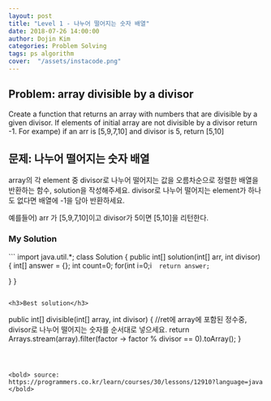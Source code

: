 ```yaml
---
layout: post
title: "Level 1 - 나누어 떨어지는 숫자 배열"
date: 2018-07-26 14:00:00
author: Dojin Kim
categories: Problem Solving
tags: ps algorithm
cover:  "/assets/instacode.png"
---
```


<h2>Problem: array divisible by a divisor</h2>

Create a function that returns an array with numbers that are divisible by a given divisor. If elements of initial array are not divisible by a divisor return -1.
For exampe) if an arr is [5,9,7,10] and divisor is 5, return [5,10]


<h2>문제: 나누어 떨어지는 숫자 배열</h2>

array의 각 element 중 divisor로 나누어 떨어지는 값을 오름차순으로 정렬한 배열을 반환하는 함수, solution을 작성해주세요. divisor로 나누어 떨어지는 element가 하나도 없다면 배열에 -1을 담아 반환하세요.

예를들어) arr 가 [5,9,7,10]이고 divisor가 5이면 [5,10]을 리턴한다.



<h3>My Solution</h3>
```
import java.util.*;
class Solution {
  public int[] solution(int[] arr, int divisor) {
      int[] answer = {};
      int count=0;
      for(int i=0;i<arr.length;i++){
          if(arr[i]%divisor==0)
              count++;
      }
      if(count==0){
        answer=new int[1];
        answer[0]=-1;
      }else{
        answer=new int[count];
        count=0;
        for(int i=0;i<arr.length;i++){
          if(arr[i]%divisor==0){
              answer[count++]=arr[i];
          }
        }
      }
     Arrays.sort(answer);

      return answer;
  }
}
```

<h3>Best solution</h3>
```
public int[] divisible(int[] array, int divisor) {
        //ret에 array에 포함된 정수중, divisor로 나누어 떨어지는 숫자를 순서대로 넣으세요.
        return Arrays.stream(array).filter(factor -> factor % divisor == 0).toArray();
    }
```



<bold> source: https://programmers.co.kr/learn/courses/30/lessons/12910?language=java </bold>

